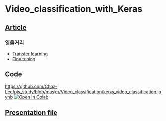 # Video_classification_with_Keras

## [Article](https://www.pyimagesearch.com/2019/07/15/video-classification-with-keras-and-deep-learning/)
### 읽을거리
  * [Transfer learning](https://pyimagesearch.com/2019/05/20/transfer-learning-with-keras-and-deep-learning/)
  * [Fine tuning](https://www.pyimagesearch.com/2019/06/03/fine-tuning-with-keras-and-deep-learning/)

## Code 
https://github.com/Choa-Lee/pis_study/blob/master/Video_classification/keras_video_classification.ipynb
[![Open In Colab](https://colab.research.google.com/assets/colab-badge.svg)](https://colab.research.google.com/drive/1C2vED82YhLuq8DvtLIavnqAVGGbp3tEI#scrollTo=lj-l1d_EOs0e)

## [Presentation file](https://github.com/Choa-Lee/pis_study/blob/master/Video_classification/Keras-video-classification.pdf)
